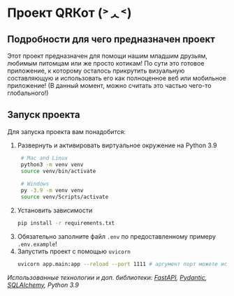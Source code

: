 # Проект QRКот (˃ᆺ˂)


## Подробности для чего предназначен проект
Этот проект предназначен для помощи нашим младшим друзьям, любимым питомцам или же просто котикам!
По сути это готовое приложение, к которому осталось прикрутить визуальную составляющую и использовать 
его как полноценное веб или мобильное приложение! (В данный момент, можно считать это частью чего-то глобального!)

## Запуск проекта

Для запуска проекта вам понадобится:

1. Развернуть и активировать виртуальное окружение на Python 3.9
   ```bash
    # Mac and Linux
    python3 -m venv venv
    source venv/bin/activate
    
    # Windows
    py -3.9 -m venv venv
    source venv/Scripts/activate 
   ```
2. Установить зависимости
    ```bash
   pip install -r requirements.txt
   ```
4. Обязательно заполните файл `.env` по предоставленному примеру `.env.example`! 
3. Запустить проект с помощью `uvicorn`
    ```bash
   uvicorn app.main:app --reload --port 1111 # аргумент порт можете использовать по желанию
    ```

   
_Использованные технологии и доп. библиотеки: [FastAPI](https://fastapi.tiangolo.com/), [Pydantic](https://docs.pydantic.dev/latest/),
[SQLAlchemy](https://www.sqlalchemy.org/?ref=), Python 3.9_